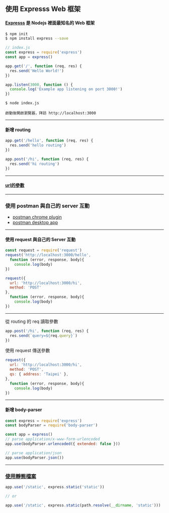 ## 使用 Expresss Web 框架
#### [Expresss](http://expressjs.com/) 是 Nodejs 裡面最知名的 Web 框架

```bash
$ npm init
$ npm install express --save
```

```javascript
// index.js
const express = require('express')
const app = express()

app.get('/', function (req, res) {
  res.send('Hello World!')
})

app.listen(3000, function () {
  console.log('Example app listening on port 3000!')
})
```

```bash
$ node index.js
```
```
啟動後開啟瀏覽器，拜訪 http://localhost:3000
```

---

#### 新增 routing
```javascript
app.get('/hello', function (req, res) {
  res.send('hello routing')
})

app.post('/hi', function (req, res) {
  res.send('hi routing')
})
```

---

#### [url的參數](https://nodejs.org/docs/latest/api/url.html#url_url_strings_and_url_objects)


---

### 使用 postman 與自己的 server 互動

* [postman chrome plugin](https://chrome.google.com/webstore/detail/postman/fhbjgbiflinjbdggehcddcbncdddomop?hl=zh-TW)
* [postman desktop app](https://www.getpostman.com/)

---

#### 使用 request 與自己的 Server 互動

```javascript
const request = require('request')
request('http://localhost:3000/hello', 
  function (error, response, body){
    console.log(body)
})
```

```javascript
request({
  url: 'http://localhost:3000/hi',
  method: 'POST'
}, 
  function (error, response, body){
    console.log(body)
})
```

---

從 routing 的 req 讀取參數

```javascript
app.post('/hi', function (req, res) {
  res.send(`query=${req.query}`)
})
```

使用 request 傳送參數

```javascript
request({
  url: 'http://localhost:3000/hi',
  method: 'POST',
  qs: { address: 'Taipei' },
}, 
  function (error, response, body){
    console.log(body)
})
```

---

#### 新增 body-parser

```javascript
const express = require('express')
const bodyParser = require('body-parser')

const app = express()
// parse application/x-www-form-urlencoded
app.use(bodyParser.urlencoded({ extended: false }))

// parse application/json
app.use(bodyParser.json())
```

---

### [使用靜態檔案](http://expressjs.com/en/starter/static-files.html)

```javascript
app.use('/static', express.static('static'))

// or

app.use('/static', express.static(path.resolve(__dirname, 'static')))

```